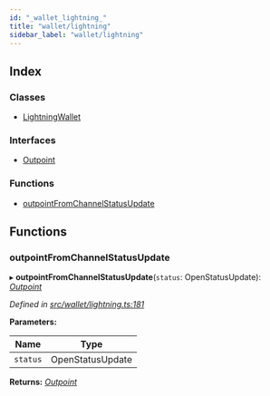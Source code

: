 ```yaml
---
id: "_wallet_lightning_"
title: "wallet/lightning"
sidebar_label: "wallet/lightning"
---
```


## Index

### Classes

* [LightningWallet](../classes/_wallet_lightning_.lightningwallet.md)

### Interfaces

* [Outpoint](../interfaces/_wallet_lightning_.outpoint.md)

### Functions

* [outpointFromChannelStatusUpdate](_wallet_lightning_.md#outpointfromchannelstatusupdate)

## Functions

###  outpointFromChannelStatusUpdate

▸ **outpointFromChannelStatusUpdate**(`status`: OpenStatusUpdate): *[Outpoint](../interfaces/_wallet_lightning_.outpoint.md)*

*Defined in [src/wallet/lightning.ts:181](https://github.com/comit-network/comit-js-sdk/blob/cef77e4/src/wallet/lightning.ts#L181)*

**Parameters:**

Name | Type |
------ | ------ |
`status` | OpenStatusUpdate |

**Returns:** *[Outpoint](../interfaces/_wallet_lightning_.outpoint.md)*
